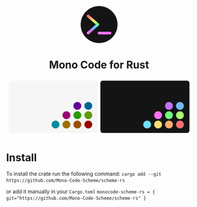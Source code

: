 <div align="center">

  <img src="https://raw.githubusercontent.com/Mono-Code-Scheme/assets/refs/heads/main/logos/logo-round.svg" width="100"> 

  # Mono Code for Rust
  
  <img src="https://raw.githubusercontent.com/Mono-Code-Scheme/assets/refs/heads/main/ports/banner.svg" width="600"> 
</div>

# Install

To install the crate run the following command:
`cargo add --git https://github.com/Mono-Code-Scheme/scheme-rs`

or add it manually in your `Cargo.toml`
`monocode-scheme-rs = { git="https://github.com/Mono-Code-Scheme/scheme-rs" }`
